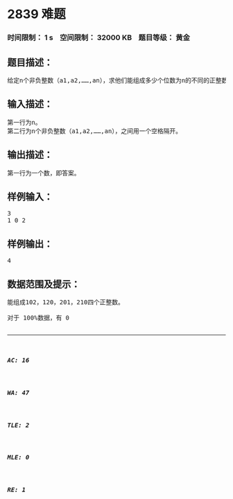 # 2839 难题   
### 时间限制： 1 s&nbsp;&nbsp;&nbsp;&nbsp;空间限制： 32000 KB&nbsp;&nbsp;&nbsp;&nbsp;题目等级： 黄金  
## 题目描述：  

<pre>
给定n个非负整数（a1,a2,……,an），求他们能组成多少个位数为n的不同的正整数。
</pre>
  
  
## 输入描述：  

<pre>
第一行为n。
第二行为n个非负整数（a1,a2,……,an），之间用一个空格隔开。
</pre>
  
  
## 输出描述：  

<pre>
第一行为一个数，即答案。
</pre>
  
  
## 样例输入：  

<pre>
3
1 0 2
</pre>
  
  
## 样例输出：  

<pre>
4
</pre>
  
  
## 数据范围及提示：  

<pre>
能组成102，120，201，210四个正整数。
 
对于 100%数据，有 0<n≤20。
</pre>
  
  
***  

##### AC: 16  
##### WA: 47  
##### TLE: 2  
##### MLE: 0  
##### RE: 1  
